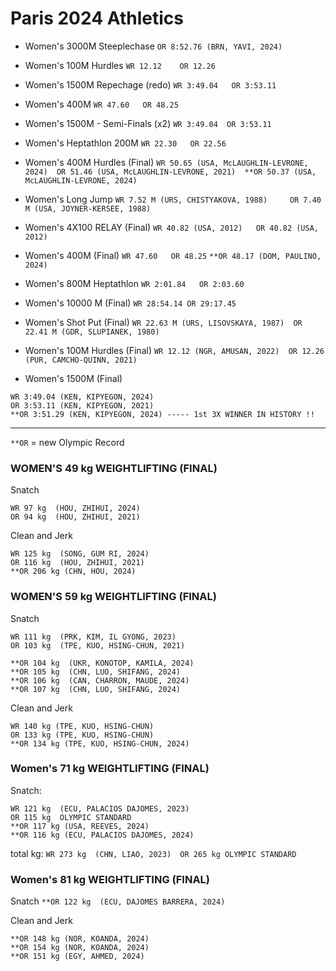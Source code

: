 # Paris 2024 Athletics

- Women's 3000M Steeplechase  `OR 8:52.76 (BRN, YAVI, 2024)`

- Women's 100M Hurdles   `WR 12.12    OR 12.26`

- Women's 1500M Repechage (redo)  `WR 3:49.04   OR 3:53.11`

- Women's 400M   `WR 47.60   OR 48.25`

- Women's 1500M - Semi-Finals (x2)   `WR 3:49.04  OR 3:53.11`

- Women's Heptathlon 200M   `WR 22.30   OR 22.56`

- Women's 400M Hurdles (Final) `WR 50.65 (USA, McLAUGHLIN-LEVRONE, 2024)  OR 51.46 (USA, McLAUGHLIN-LEVRONE, 2021)  **OR 50.37 (USA, McLAUGHLIN-LEVRONE, 2024)`

- Women's Long Jump   `WR 7.52 M (URS, CHISTYAKOVA, 1988)     OR 7.40 M (USA, JOYNER-KERSEE, 1988)`

- Women's 4X100 RELAY (Final)  `WR 40.82 (USA, 2012)   OR 40.82 (USA, 2012)`

- Women's 400M (Final) `WR 47.60   OR 48.25` `**OR 48.17 (DOM, PAULINO, 2024)`

- Women's 800M Heptathlon  `WR 2:01.84   OR 2:03.60`

- Women's 10000 M (Final)  `WR 28:54.14 OR 29:17.45`

- Women's Shot Put (Final)  `WR 22.63 M (URS, LISOVSKAYA, 1987)  OR 22.41 M (GDR, SLUPIANEK, 1980)`

- Women's 100M Hurdles (Final)  `WR 12.12 (NGR, AMUSAN, 2022)  OR 12.26 (PUR, CAMCHO-QUINN, 2021)`

- Women's 1500M (Final)
```
WR 3:49.04 (KEN, KIPYEGON, 2024)
OR 3:53.11 (KEN, KIPYEGON, 2021)
**OR 3:51.29 (KEN, KIPYEGON, 2024) ----- 1st 3X WINNER IN HISTORY !!
```








---

`**OR` = new Olympic Record 

### WOMEN'S 49 kg WEIGHTLIFTING (FINAL)

Snatch
```
WR 97 kg  (HOU, ZHIHUI, 2024)	
OR 94 kg  (HOU, ZHIHUI, 2021)
```

Clean and Jerk
```
WR 125 kg  (SONG, GUM RI, 2024)
OR 116 kg  (HOU, ZHIHUI, 2021)
**OR 206 kg (CHN, HOU, 2024)
```


### WOMEN'S 59 kg WEIGHTLIFTING (FINAL)

Snatch
```
WR 111 kg  (PRK, KIM, IL GYONG, 2023)
OR 103 kg  (TPE, KUO, HSING-CHUN, 2021)

**OR 104 kg  (UKR, KONOTOP, KAMILA, 2024)
**OR 105 kg  (CHN, LUO, SHIFANG, 2024)
**OR 106 kg  (CAN, CHARRON, MAUDE, 2024)
**OR 107 kg  (CHN, LUO, SHIFANG, 2024)
```

Clean and Jerk 
```
WR 140 kg (TPE, KUO, HSING-CHUN)
OR 133 kg (TPE, KUO, HSING-CHUN)
**OR 134 kg (TPE, KUO, HSING-CHUN, 2024)
```

### Women's 71 kg WEIGHTLIFTING (FINAL)

Snatch:
```
WR 121 kg  (ECU, PALACIOS DAJOMES, 2023)
OR 115 kg  OLYMPIC STANDARD
**OR 117 kg (USA, REEVES, 2024)
**OR 116 kg (ECU, PALACIOS DAJOMES, 2024)
```

total kg: `WR 273 kg  (CHN, LIAO, 2023)  OR 265 kg OLYMPIC STANDARD`

### Women's 81 kg WEIGHTLIFTING (FINAL)

Snatch 
`**OR 122 kg  (ECU, DAJOMES BARRERA, 2024)`

Clean and Jerk 
```
**OR 148 kg (NOR, KOANDA, 2024)
**OR 154 kg (NOR, KOANDA, 2024)
**OR 151 kg (EGY, AHMED, 2024)
```
